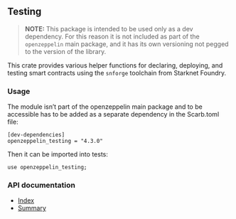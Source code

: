 ## Testing

> **NOTE:** This package is intended to be used only as a dev dependency. For this reason it is not included as part of the
`openzeppelin` main package, and it has its own versioning not pegged to the version of the library.

This crate provides various helper functions for declaring, deploying,
and testing smart contracts using the `snforge` toolchain from Starknet Foundry.

### Usage

The module isn’t part of the openzeppelin main package and to be accessible has to be added as a
separate dependency in the Scarb.toml file:

```cairo
[dev-dependencies]
openzeppelin_testing = "4.3.0"
```

Then it can be imported into tests:

```cairo
use openzeppelin_testing;
```

### API documentation

- [Index](https://github.com/OpenZeppelin/cairo-contracts/blob/openzeppelin_testing-v4.3.0/packages/testing/docs/openzeppelin_testing.md)
- [Summary](https://github.com/OpenZeppelin/cairo-contracts/blob/openzeppelin_testing-v4.3.0/packages/testing/docs/SUMMARY.md)
